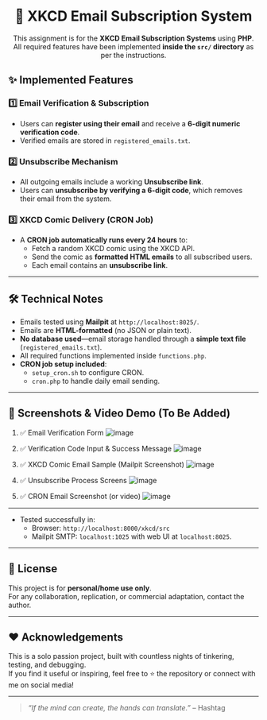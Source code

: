 <div align="center">
  
# 📩 XKCD Email Subscription System

</div>

<div align="center">  

This assignment is for the **XKCD Email Subscription Systems** using **PHP**.
All required features have been implemented **inside the `src/` directory** as per the instructions.

</div>


## ✨ Implemented Features

### 1️⃣ Email Verification & Subscription
- Users can **register using their email** and receive a **6-digit numeric verification code**.
- Verified emails are stored in `registered_emails.txt`.

### 2️⃣ Unsubscribe Mechanism
- All outgoing emails include a working **Unsubscribe link**.
- Users can **unsubscribe by verifying a 6-digit code**, which removes their email from the system.

### 3️⃣ XKCD Comic Delivery (CRON Job)
- A **CRON job automatically runs every 24 hours** to:
  - Fetch a random XKCD comic using the XKCD API.
  - Send the comic as **formatted HTML emails** to all subscribed users.
  - Each email contains an **unsubscribe link**.

---

## 🛠 Technical Notes

- Emails tested using **Mailpit** at `http://localhost:8025/`.
- Emails are **HTML-formatted** (no JSON or plain text).
- **No database used**—email storage handled through a **simple text file** (`registered_emails.txt`).
- All required functions implemented inside `functions.php`.
- **CRON job setup included**:
  - `setup_cron.sh` to configure CRON.
  - `cron.php` to handle daily email sending.

---

## 📸 Screenshots & Video Demo (To Be Added)

1. ✅ Email Verification Form
![image](https://github.com/user-attachments/assets/e582fe58-c00f-4a15-b02d-22290678efb4)

2. ✅ Verification Code Input & Success Message
![image](https://github.com/user-attachments/assets/e3613e96-b251-45a3-8a67-918cad18cef1)


3. ✅ XKCD Comic Email Sample (Mailpit Screenshot)
![image](https://github.com/user-attachments/assets/c18e0fed-e0a7-4e53-ac1a-77517be704a6)


4. ✅ Unsubscribe Process Screens
![image](https://github.com/user-attachments/assets/0f5b1b2a-7373-4891-ae57-e98cc8db035c)


5. ✅ CRON Email Screenshot (or video)
![image](https://github.com/user-attachments/assets/342d4194-08ab-4d52-aaf8-c0833e70f7f9)


---

- Tested successfully in:
  - Browser: `http://localhost:8000/xkcd/src`
  - Mailpit SMTP: `localhost:1025` with web UI at `localhost:8025`.

---

## 📜 License

This project is for **personal/home use only**.  
For any collaboration, replication, or commercial adaptation, contact the author.

---

## ❤️ Acknowledgements

This is a solo passion project, built with countless nights of tinkering, testing, and debugging.  
If you find it useful or inspiring, feel free to ⭐ the repository or connect with me on social media!

---

> _“If the mind can create, the hands can translate.”_ – Hashtag
